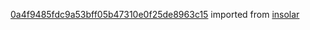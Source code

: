 [0a4f9485fdc9a53bff05b47310e0f25de8963c15](https://github.com/insolar/insolar/commit/0a4f9485fdc9a53bff05b47310e0f25de8963c15) imported from [insolar](https://github.com/insolar/insolar)
